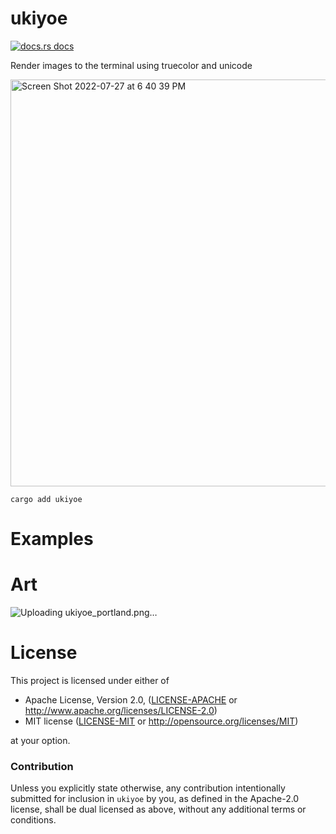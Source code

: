 # ukiyoe

<a href="https://docs.rs/ukiyoe"><img src="https://img.shields.io/badge/docs-latest-blue.svg?style=flat-square" alt="docs.rs docs" /></a>

Render images to the terminal using truecolor and unicode

<img width="651" alt="Screen Shot 2022-07-27 at 6 40 39 PM" src="https://user-images.githubusercontent.com/294042/181401896-567d0d21-2d23-4452-9a77-a39327c32f1d.png">

```terminal
cargo add ukiyoe
```

# Examples

# Art

![Uploading ukiyoe_portland.png…]()

# License

This project is licensed under either of

 * Apache License, Version 2.0, ([LICENSE-APACHE](LICENSE-APACHE) or
   http://www.apache.org/licenses/LICENSE-2.0)
 * MIT license ([LICENSE-MIT](LICENSE-MIT) or
   http://opensource.org/licenses/MIT)

at your option.

### Contribution

Unless you explicitly state otherwise, any contribution intentionally submitted
for inclusion in `ukiyoe` by you, as defined in the Apache-2.0 license, shall be
dual licensed as above, without any additional terms or conditions.
